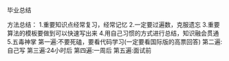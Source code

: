 毕业总结

方法总结：
1.重要知识点经常复习，经常记忆
2.一定要过遍数，克服遗忘
3.重要算法的模板要做到可以快速写出来
4.用自己习惯的方式进行总结，知识融会贯通
5.五毒神掌
第一遍:不要死磕，要看代码学习(一定要看国际版的高票回答)
第二遍:自己写
第三遍:24小时后
第四遍:一周后
第五遍:面试前
